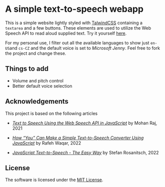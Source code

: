 # A simple text-to-speech webapp

This is a simple website lightly styled with [TalwindCSS](https://github.com/tailwindlabs/tailwindcss) containing a `textarea` and a few buttons. These elements are used to utilize the Web Speech API to read aloud supplied text. Try it yourself [here](https://rnd195.github.io/text-to-speech-js/).

For my personal use, I filter out all the available languages to show just `en-US`and `cs-CZ` and the default voice is set to *Microsoft Jenny*. Feel free to fork the project and change these.



## Things to add

- Volume and pitch control
- Better default voice selection



## Acknowledgements

This project is based on the following articles

- [*Text to Speech Using the Web Speech API in JavaScript*](https://blog.zolomohan.com/text-to-speech-using-the-web-speech-api-in-javascript) by Mohan Raj, 2021

- [*How “You” Can Make a Simple Text-to-Speech Converter Using JavaScript*](https://javascript.plainenglish.io/how-you-can-make-a-simple-text-to-speech-converter-using-javascript-750350237dab) by Rafeh Waqar, 2022
- [*JavaScript Text-to-Speech - The Easy Way*](https://www.assemblyai.com/blog/javascript-text-to-speech-easy-way/)  by Stefan Rosanitsch, 2022



## License

The software is licensed under the [MIT License](https://github.com/rnd195/text-to-speech-js/blob/main/LICENSE).
